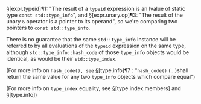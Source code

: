 §[expr.typeid]¶1: "The result of a `typeid` expression is an lvalue of static type `const std::type_info`",
and
§[expr.unary.op]¶3: "The result of the unary `&` operator is a pointer to its operand",
so we're comparing two pointers to `const std::type_info`.

There is no guarantee that the same `std::type_info` instance will be referred to by all evaluations of the `typeid` expression on the same type, although `std::type_info::hash_code` of those `type_info` objects would be identical, as would be their `std::type_index`.

(For more info on `hash_code(), see` §[type.info]¶7 : "`hash_code()` (...)shall return the same value for any two `type_info` objects which compare equal")

(For more info on `type_index` equality, see §[type.index.members] and §[type.info])
